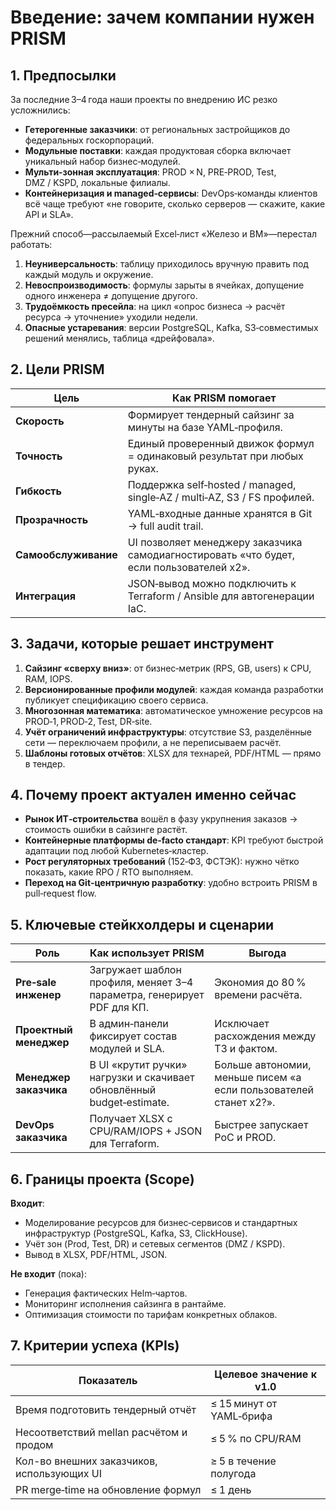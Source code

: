 # Введение: зачем компании нужен PRISM

## 1. Предпосылки
За последние 3–4 года наши проекты по внедрению ИС резко усложнились:
- **Гетерогенные заказчики**: от региональных застройщиков до федеральных госкорпораций.
- **Модульные поставки**: каждая продуктовая сборка включает уникальный набор бизнес‑модулей.
- **Мульти‑зонная эксплуатация**: PROD × N, PRE‑PROD, Test, DMZ / KSPD, локальные филиалы.
- **Контейнеризация и managed‑сервисы**: DevOps‑команды клиентов всё чаще требуют «не говорите, сколько серверов — скажите, какие API и SLA».  

Прежний способ—рассылаемый Excel‑лист «Железо и ВМ»—перестал работать:
1. **Неуниверсальность**: таблицу приходилось вручную править под каждый модуль и окружение.
2. **Невоспроизводимость**: формулы зарыты в ячейках, допущение одного инженера ≠ допущение другого.
3. **Трудоёмкость пресейла**: на цикл «опрос бизнеса → расчёт ресурса → уточнение» уходили недели.
4. **Опасные устаревания**: версии PostgreSQL, Kafka, S3‑совместимых решений менялись, таблица «дрейфовала».

## 2. Цели PRISM
| Цель | Как PRISM помогает |
|------|--------------------|
| **Скорость** | Формирует тендерный сайзинг за минуты на базе YAML‑профиля. |
| **Точность** | Единый проверенный движок формул = одинаковый результат при любых руках. |
| **Гибкость** | Поддержка self‑hosted / managed, single‑AZ / multi‑AZ, S3 / FS профилей. |
| **Прозрачность** | YAML‑входные данные хранятся в Git → full audit trail. |
| **Самообслуживание** | UI позволяет менеджеру заказчика самодиагностировать «что будет, если пользователей x2». |
| **Интеграция** | JSON‑вывод можно подключить к Terraform / Ansible для автогенерации IaC. |

## 3. Задачи, которые решает инструмент
1. **Сайзинг «сверху вниз»**: от бизнес‑метрик (RPS, GB, users) к CPU, RAM, IOPS.
2. **Версионированные профили модулей**: каждая команда разработки публикует спецификацию своего сервиса.
3. **Многозонная математика**: автоматическое умножение ресурсов на PROD‑1, PROD‑2, Test, DR‑site.
4. **Учёт ограничений инфраструктуры**: отсутствие S3, разделённые сети — переключаем профили, а не переписываем расчёт.
5. **Шаблоны готовых отчётов**: XLSX для технарей, PDF/HTML — прямо в тендер.

## 4. Почему проект актуален именно сейчас
- **Рынок ИТ‑строительства** вошёл в фазу укрупнения заказов → стоимость ошибки в сайзинге растёт.
- **Контейнерные платформы de‑facto стандарт**: KPI требуют быстрой адаптации под любой Kubernetes‑кластер.
- **Рост регуляторных требований** (152‑ФЗ, ФСТЭК): нужно чётко показать, какие RPO / RTO выполняем.
- **Переход на Git‑центричную разработку**: удобно встроить PRISM в pull‑request flow.

## 5. Ключевые стейкхолдеры и сценарии
| Роль | Как использует PRISM | Выгода |
|------|---------------------|--------|
| **Pre‑sale инженер** | Загружает шаблон профиля, меняет 3–4 параметра, генерирует PDF для КП. | Экономия до 80 % времени расчёта. |
| **Проектный менеджер** | В админ‑панели фиксирует состав модулей и SLA. | Исключает расхождения между ТЗ и фактом. |
| **Менеджер заказчика** | В UI «крутит ручки» нагрузки и скачивает обновлённый budget‑estimate. | Больше автономии, меньше писем «а если пользователей станет х2?». |
| **DevOps заказчика** | Получает XLSX с CPU/RAM/IOPS + JSON для Terraform. | Быстрее запускает PoC и PROD. |

## 6. Границы проекта (Scope)
**Входит**:
- Моделирование ресурсов для бизнес‑сервисов и стандартных инфраструктур (PostgreSQL, Kafka, S3, ClickHouse).
- Учёт зон (Prod, Test, DR) и сетевых сегментов (DMZ / KSPD).
- Вывод в XLSX, PDF/HTML, JSON.

**Не входит** (пока):
- Генерация фактических Helm‑чартов.
- Мониторинг исполнения сайзинга в рантайме.
- Оптимизация стоимости по тарифам конкретных облаков.

## 7. Критерии успеха (KPIs)
| Показатель | Целевое значение к v1.0 |
|------------|-------------------------|
| Время подготовить тендерный отчёт | ≤ 15 минут от YAML‑брифа |
| Несоответствий mellan расчётом и продом | ≤ 5 % по CPU/RAM |
| Кол-во внешних заказчиков, использующих UI | ≥ 5 в течение полугода |
| PR merge‑time на обновление формул | ≤ 1 день |


